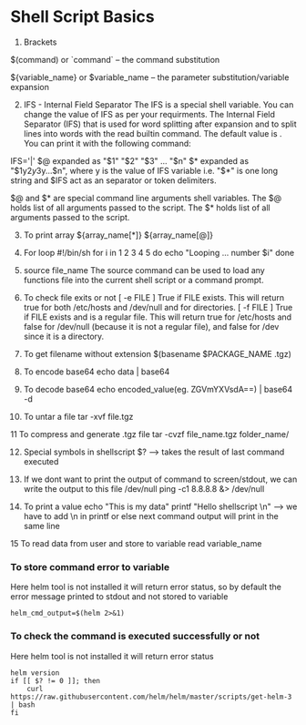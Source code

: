 # Shell Script Basics
1. Brackets

$(command) or \`command\` – the command substitution

${variable_name} or $variable_name – the parameter substitution/variable expansion

2. IFS - Internal Field Separator
The IFS is a special shell variable.
You can change the value of IFS as per your requirments.
The Internal Field Separator (IFS) that is used for word splitting after expansion and to split lines into words with the read builtin command.
The default value is <space><tab><newline>. You can print it with the following command:

IFS='|'
$@ expanded as "$1" "$2" "$3" ... "$n"
$* expanded as "$1y$2y$3y...$n", where y is the value of IFS variable i.e. "$*" is one long string and $IFS act as an separator or token delimiters.

$@ and $* are special command line arguments shell variables.
The $@ holds list of all arguments passed to the script.
The $* holds list of all arguments passed to the script.

3. To print array
${array_name[*]}
${array_name[@]}

4. For loop
#!/bin/sh
for i in 1 2 3 4 5
do
  echo "Looping ... number $i"
done

5. source file_name
The source command can be used to load any functions file into the current shell script or a command prompt.

6. To check file exits or not
[ -e FILE ] True if FILE exists.
This will return true for both /etc/hosts and /dev/null and for directories.
[ -f FILE ] True if FILE exists and is a regular file. This will return true for /etc/hosts and false for /dev/null (because it is not a regular file),
and false for /dev since it is a directory.

7. To get filename without extension
$(basename $PACKAGE_NAME .tgz)

8. To encode base64
echo data | base64

9. To decode base64
echo encoded_value(eg. ZGVmYXVsdA==) | base64 -d

10. To untar a file
tar -xvf file.tgz

11 To compress and generate .tgz file
tar -cvzf file_name.tgz folder_name/

12. Special symbols in shellscript
$? --> takes the result of last command executed

13. If we dont want to print the output of command to screen/stdout, we can write the output to this file /dev/null
ping -c1 8.8.8.8 &> /dev/null

14. To print a value
echo "This is my data"
printf "Hello shellscript \n" --> we have to add \n in printf or else next command output will print in the same line

15 To read data from user and store to variable
read variable_name

### To store command error to variable
Here helm tool is not installed it will return error status, so by default the error message printed to stdout and not stored to variable
```
helm_cmd_output=$(helm 2>&1)
```

### To check the command is executed successfully or not
Here helm tool is not installed it will return error status
```
helm version
if [[ $? != 0 ]]; then
    curl https://raw.githubusercontent.com/helm/helm/master/scripts/get-helm-3 | bash
fi
```
